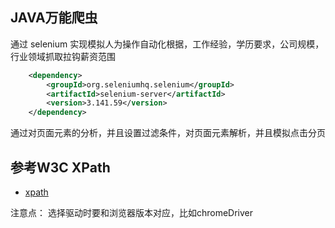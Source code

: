 ## JAVA万能爬虫

通过 selenium 实现模拟人为操作自动化根据，工作经验，学历要求，公司规模，行业领域抓取拉钩薪资范围


```xml
    <dependency>
        <groupId>org.seleniumhq.selenium</groupId>
        <artifactId>selenium-server</artifactId>
        <version>3.141.59</version>
    </dependency>
```

通过对页面元素的分析，并且设置过滤条件，对页面元素解析，并且模拟点击分页

## 参考W3C XPath
- [xpath](http://www.w3school.com.cn/xpath/xpath_syntax.asp)

注意点：
选择驱动时要和浏览器版本对应，比如chromeDriver

